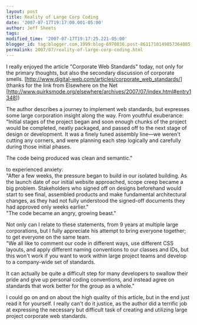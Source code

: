 ```yaml
---
layout: post
title: Reality of Large Corp Coding
date: '2007-07-17T19:17:00.001-05:00'
author: Jeff Sheets
tags:
modified_time: '2007-07-17T19:17:25.221-05:00'
blogger_id: tag:blogger.com,1999:blog-6970836.post-8611710149857364085
permalink: 2007/07/reality-of-large-corp-coding.html
---
```


I really enjoyed the article &quot;Corporate Web Standards&quot;
      today, not only for the primary thoughts, but also the secondary discussion of corporate
      smells. [<a
      href="http://www.digital-web.com/articles/corporate_web_standards/">http://www.digital-web.com/articles/corporate_web_standards/</a>]
      (thanks for the link from Elsewhere on the Net [<a
      href="http://www.quirksmode.org/elsewhere/archives/2007/07/index.html#entry1348">http://www.quirksmode.org/elsewhere/archives/2007/07/index.html#entry1348</a>])<p>The
      author describes a journey to implement web standards, but expresses some large corporation
      insight along the way. From youthful exuberance:<br>&quot;Initial stages of the
      project began and soon enough chunks of the project would be completed, neatly packaged, and
      passed off to the next stage of design or development. It was a finely tuned assembly
      line&mdash;we weren&#39;t cutting any corners, and were planning each step logically
      and carefully during those initial phases.<p>The code being produced was clean and
      semantic.&quot;<p>to experienced anxiety:<br>&quot;After a few weeks, the
      pressure began to build in our isolated building. As the launch date of our initial website
      approached, scope creep became a big problem. Stakeholders who signed off on designs
      beforehand would start to see final, assembled products and make fundamental architectural
      changes, as they had not fully understood the signed-off documents they had approved only
      weeks earlier.&quot;<br>&quot;The code became an angry, growing
      beast.&quot;<p>Not only can I relate to these statements, from 9 years at multiple
      large corporations, but I fully appreciate his attempt to bring everyone together; to get
      everyone on the same team.<br>&quot;We all like to comment our code in different
      ways, use different CSS layouts, and apply different naming conventions to our classes and
      IDs, but this won&#39;t work if you want to work within large project teams and develop to
      a company-wide set of standards.<p>It can actually be quite a difficult step for many
      developers to swallow their pride and give up personal coding conventions, and instead agree
      on standards that work better for the group as a whole.&quot;<p>I could go on and on
      about the high quality of this article, but in the end just read it for yourself. I really
      can&#39;t do it justice, as the author did a terrific job at expressing the necessary but
      difficult task of creating and utilizing large project corporate web standards.